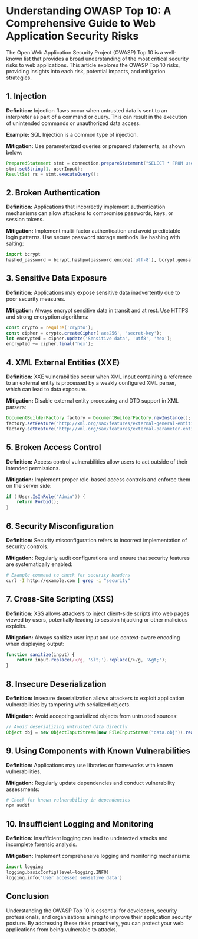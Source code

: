 # Understanding OWASP Top 10: A Comprehensive Guide to Web Application Security Risks

The Open Web Application Security Project (OWASP) Top 10 is a well-known list that provides a broad understanding of the most critical security risks to web applications. This article explores the OWASP Top 10 risks, providing insights into each risk, potential impacts, and mitigation strategies.

## 1. Injection

**Definition:** Injection flaws occur when untrusted data is sent to an interpreter as part of a command or query. This can result in the execution of unintended commands or unauthorized data access.

**Example:** SQL Injection is a common type of injection.

**Mitigation:** Use parameterized queries or prepared statements, as shown below:

```java
PreparedStatement stmt = connection.prepareStatement("SELECT * FROM users WHERE username = ?");
stmt.setString(1, userInput);
ResultSet rs = stmt.executeQuery();
```

## 2. Broken Authentication

**Definition:** Applications that incorrectly implement authentication mechanisms can allow attackers to compromise passwords, keys, or session tokens.

**Mitigation:** Implement multi-factor authentication and avoid predictable login patterns. Use secure password storage methods like hashing with salting:

```python
import bcrypt
hashed_password = bcrypt.hashpw(password.encode('utf-8'), bcrypt.gensalt())
```

## 3. Sensitive Data Exposure

**Definition:** Applications may expose sensitive data inadvertently due to poor security measures.

**Mitigation:** Always encrypt sensitive data in transit and at rest. Use HTTPS and strong encryption algorithms:

```javascript
const crypto = require('crypto');
const cipher = crypto.createCipher('aes256', 'secret-key');
let encrypted = cipher.update('Sensitive data', 'utf8', 'hex');
encrypted += cipher.final('hex');
```

## 4. XML External Entities (XXE)

**Definition:** XXE vulnerabilities occur when XML input containing a reference to an external entity is processed by a weakly configured XML parser, which can lead to data exposure.

**Mitigation:** Disable external entity processing and DTD support in XML parsers:

```java
DocumentBuilderFactory factory = DocumentBuilderFactory.newInstance();
factory.setFeature("http://xml.org/sax/features/external-general-entities", false);
factory.setFeature("http://xml.org/sax/features/external-parameter-entities", false);
```

## 5. Broken Access Control

**Definition:** Access control vulnerabilities allow users to act outside of their intended permissions.

**Mitigation:** Implement proper role-based access controls and enforce them on the server side:

```csharp
if (!User.IsInRole("Admin")) {
    return Forbid();
}
```

## 6. Security Misconfiguration

**Definition:** Security misconfiguration refers to incorrect implementation of security controls.

**Mitigation:** Regularly audit configurations and ensure that security features are systematically enabled:

```bash
# Example command to check for security headers
curl -I http://example.com | grep -i "security"
```

## 7. Cross-Site Scripting (XSS)

**Definition:** XSS allows attackers to inject client-side scripts into web pages viewed by users, potentially leading to session hijacking or other malicious exploits.

**Mitigation:** Always sanitize user input and use context-aware encoding when displaying output:

```javascript
function sanitize(input) {
    return input.replace(/</g, '&lt;').replace(/>/g, '&gt;');
}
```

## 8. Insecure Deserialization

**Definition:** Insecure deserialization allows attackers to exploit application vulnerabilities by tampering with serialized objects.

**Mitigation:** Avoid accepting serialized objects from untrusted sources:

```java
// Avoid deserializing untrusted data directly
Object obj = new ObjectInputStream(new FileInputStream("data.obj")).readObject();
```

## 9. Using Components with Known Vulnerabilities

**Definition:** Applications may use libraries or frameworks with known vulnerabilities.

**Mitigation:** Regularly update dependencies and conduct vulnerability assessments:

```bash
# Check for known vulnerability in dependencies
npm audit
```

## 10. Insufficient Logging and Monitoring

**Definition:** Insufficient logging can lead to undetected attacks and incomplete forensic analysis.

**Mitigation:** Implement comprehensive logging and monitoring mechanisms:

```python
import logging
logging.basicConfig(level=logging.INFO)
logging.info('User accessed sensitive data')
```

## Conclusion

Understanding the OWASP Top 10 is essential for developers, security professionals, and organizations aiming to improve their application security posture. By addressing these risks proactively, you can protect your web applications from being vulnerable to attacks.
